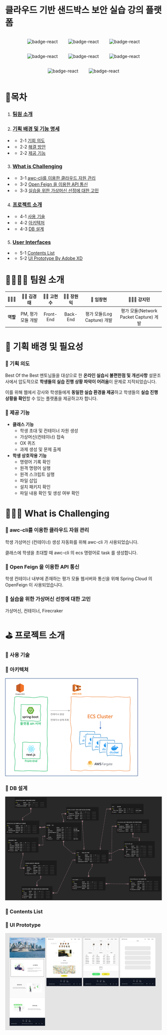 # **클라우드 기반 샌드박스 보안 실습 강의 플랫폼**

<div align="center"> 
  <img style="margin: 15px" src="https://img.shields.io/badge/react.js-17.0.2-9cf.svg" alt="badge-react" />
  <img style="margin: 15px" src="https://img.shields.io/badge/Next.js-11.1.2-inactive.svg" alt="badge-react"/>
  <img style="margin: 15px" src="https://img.shields.io/badge/Redux-4.1.1-red.svg" alt="badge-react" />
  <img style="margin: 15px" src="https://img.shields.io/badge/SpringBoot-2.5.4-green.svg" alt="badge-react" />
  <img style="margin: 15px" src="https://img.shields.io/badge/QueryDsl-4.4.0-success.svg" alt="badge-react"/>
  <img style="margin: 15px" src="https://img.shields.io/badge/NHNCloud-Instance-blue.svg" alt="badge-react"/>
  <img style="margin: 15px" src="https://img.shields.io/badge/AWS-S3-orange.svg" alt="badge-react"/>
  <img style="margin: 15px" src="https://img.shields.io/badge/Nginx-2.5.4-green.svg" alt="badge-react" />
</div>

# 📝목차

1. ### [팀원 소개](#-팀원-소개)
2. ### [기획 배경 및 기능 명세](#-기획-배경-및-필요성)

- - 2-1 [기회 의도](#-기획-의도)
- - 2-2 [해결 방안](#-서비스-목적)
- - 2-2 [제공 기능](#-제공-기능)

3. ### [What is Challenging](#-What-is-Challenging)

- - 3-1 [awc-cli를 이용한 클라우드 자원 관리](#-SEO-검색-엔진-최적화)
- - 3-2 [Open Feign 을 이용한 API 통신](#-Nginx-와-무중단-배포)
- - 3-3 [실습을 위한 가상머신 선정에 대한 고민](#-Nginx-와-무중단-배포)

4. ### [프로젝트 소개](#-프로젝트-소개)

- - 4-1 [사용 기술](#-사용-기술)
- - 4-2 [아키텍처](#-CI-CD-Pipeline)
- - 4-3 [DB 설계](#-배포-구조)

5. ### [User Interfaces](#-User-Interface)

- - 5-1 [Contents List](#-Contents-List)
- - 5-2 [UI Prototype By Adobe XD](#-UI-Prototype)

# 👨‍👩‍👧‍👦 팀원 소개

|    👨‍👨‍👧    |    🧑‍💼 김경태    | 🧑‍💻 고현수 | 🧑‍🎨 장원익 |          🥷 임창현           |               👩🏻‍⚕️ 강지민                |
| :------: | :----------------: | :----------: | :----------: | :-------------------------: | :------------------------------------: |
| **역할** | PM, 평가 모듈 개발 |  Front-End   |   Back-End   | 평가 모듈(Log Capture) 개발 | 평가 모듈(Network Packet Capture) 게발 |

# 🔖 기획 배경 및 필요성

### 📌 기획 의도

Best Of the Best 멘토님들을 대상으로 한 **온라인 실습시 불편한점 및 개선사항** 설문조사에서 압도적으로 **학생들의 실습 진행 상황 파악이 어려움**이 문제로 지적되었습니다.

이를 위해 웹에서 강사와 학생들에게 **동일한 실습 환경을 제공**하고 학생들의 **실습 진행상황을 확인**할 수 있는 플랫폼을 제공하고자 합니다.

### 📌 제공 기능

- **클래스 기능**
  - 학생 초대 및 컨테이너 자원 생성
  - 가상머신(컨테이너) 접속
  - OX 퀴즈
  - 과제 생성 및 문제 출제
- **학생 상호작용 기능**
  - 명령어 기록 확인
  - 원격 명령어 실행
  - 원격 스크립트 실행
  - 파일 삽입
  - 설치 패키지 확인
  - 파일 내용 확인 및 생성 여부 확인

# 👩🏻‍💻 What is Challenging

### 📌 awc-cli를 이용한 클라우드 자원 관리

학생 가상머신 (컨테이너) 생성 자동화를 위해 awc-cli 가 사용되었습니다.

클래스에 학생을 초대할 때 awc-cli 의 ecs 명령어로 task 를 생성합니다.

### 📌 Open Feign 을 이용한 API 통신

학생 컨테이너 내부에 존재하는 평가 모듈 웹서버와 통신을 위해 Spring Cloud 의 OpenFeign 이 사용되었습니다.

### 📌 실습을 위한 가상머신 선정에 대한 고민

가상머신, 컨테이너, Firecraker

# ⛳️ 프로젝트 소개

### 📌 사용 기술

### 📌 아키텍쳐

![deploy](https://github.com/V-Ground/Backend/blob/master/assets/deploy.png)

### 📌 DB 설계

![deploy](https://github.com/V-Ground/Backend/blob/master/assets/db.png)

### 📌 Contents List

### 📌 UI Prototype

![UI](https://github.com/dhslrl321/Bless-Music-Studio/blob/master/images/xd.png)
